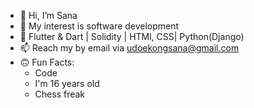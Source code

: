 - 👋 Hi, I’m Sana
- 👀 My interest is software development
- 🌱 Flutter & Dart | Solidity | HTMl, CSS| Python(Django)
- 📫 Reach my by email via udoekongsana@gmail.com
- 🙃 Fun Facts:
  - Code
  - I'm 16 years old
  - Chess freak
 
 


<!---
SanaUdoekong/SanaUdoekong is a ✨ special ✨ repository because its `README.md` (this file) appears on your GitHub profile.
You can click the Preview link to take a look at your changes.
--->
